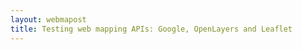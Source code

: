 ```yaml
---
layout: webmapost
title: Testing web mapping APIs: Google, OpenLayers and Leaflet
---
```





<div id="map_canvas" style="width: 600px; height: 200px"></div> 
<div id="map2" style="width: 600px; height: 400px"></div> 
<div id="map" style="width: 600px; height: 400px"></div>
 
<script>

		var map = L.map('map').setView([51.505, -0.09], 13);

		L.tileLayer('http://{s}.tile.cloudmade.com/BC9A493B41014CAABB98F0471D759707/997/256/{z}/{x}/{y}.png', {
			maxZoom: 18,
			attribution: 'Map data &copy; <a href="http://openstreetmap.org">OpenStreetMap</a> contributors, <a href="http://creativecommons.org/licenses/by-sa/2.0/">CC-BY-SA</a>, Imagery Â© <a href="http://cloudmade.com">CloudMade</a>'
		}).addTo(map);


		L.marker([51.5, -0.09]).addTo(map)
			.bindPopup("<b>Hello world!</b><br />I am a popup.").openPopup();

		L.circle([51.508, -0.11], 500, {
			color: 'red',
			fillColor: '#f03',
			fillOpacity: 0.5
		}).addTo(map).bindPopup("I am a circle.");

		L.polygon([
			[51.509, -0.08],
			[51.503, -0.06],
			[51.51, -0.047]
		]).addTo(map).bindPopup("I am a polygon.");


		var popup = L.popup();

		function onMapClick(e) {
			popup
				.setLatLng(e.latlng)
				.setContent("You clicked the map at " + e.latlng.toString())
				.openOn(map);
		}

		map.on('click', onMapClick);

</script>

